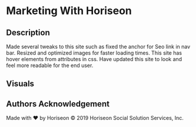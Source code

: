 # Marketing With Horiseon

## Description

Made several tweaks to this site such as fixed the anchor for Seo link in nav bar. Resized and optimized images for faster loading times. This site has hover elements from attributes in css. Have updated this site to look and feel more readable for the end user.

## Visuals

## Authors Acknowledgement

Made with ❤️️ by Horiseon
© 2019 Horiseon Social Solution Services, Inc.
